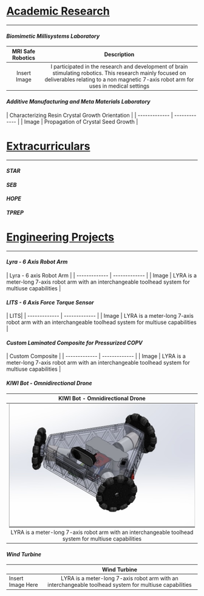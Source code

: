 
# <ins>Academic Research</ins>
---
#### _Biomimetic Millisystems Laboratory_

| MRI Safe Robotics | Description  |
| :-------------: | :-------------: |
| Insert Image  | I participated in the research and development of brain stimulating robotics. This research mainly focused on deliverables relating to a non magnetic 7-axis robot arm for uses in medical settings  |




#### _Additive Manufacturing and Meta Materials Laboratory_

| Characterizing Resin Crystal Growth Orientation |
| ------------- | ------------- |
| Image  | Propagation of Crystal Seed Growth  |




# <ins>Extracurriculars</ins>
---
#### _STAR_
#### _SEB_ 
#### _HOPE_
#### _TPREP_

# <ins>Engineering Projects</ins>
---
#### _Lyra - 6 Axis Robot Arm_

| Lyra - 6 axis Robot Arm |
| ------------- | ------------- |
| Image  | LYRA is a meter-long 7-axis robot arm with an interchangeable toolhead system for multiuse capabilities |



#### _LITS - 6 Axis Force Torque Sensor_

| LITS|
| ------------- | ------------- |
| Image  | LYRA is a meter-long 7-axis robot arm with an interchangeable toolhead system for multiuse capabilities |



#### _Custom Laminated Composite for Pressurized COPV_

| Custom Composite |
| ------------- | ------------- |
| Image  | LYRA is a meter-long 7-axis robot arm with an interchangeable toolhead system for multiuse capabilities |


#### _KIWI Bot - Omnidirectional Drone_

| KIWI Bot - Omnidirectional Drone | 
| :-----: | 
| ![screenshot](Images/KiwiCAD.jpg)  LYRA is a meter-long 7-axis robot arm with an interchangeable toolhead system for multiuse capabilities | 



#### _Wind Turbine_

| | Wind Turbine |
| ------------- | :-------------: |
| Insert Image Here | LYRA is a meter-long 7-axis robot arm with an interchangeable toolhead system for multiuse capabilities |



